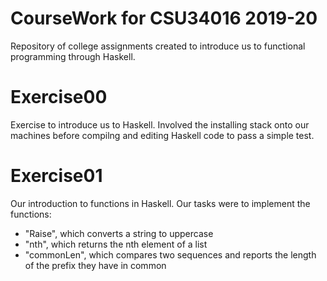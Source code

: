 # CourseWork for CSU34016 2019-20

Repository of college assignments created to introduce us to functional programming through Haskell.

# Exercise00

Exercise to introduce us to Haskell. Involved the installing stack onto our machines before compilng and editing Haskell code to pass a simple test.

# Exercise01

Our introduction to functions in Haskell. Our tasks were to implement the functions:
- "Raise", which converts a string to uppercase
- "nth", which returns the nth element of a list
- "commonLen", which compares two sequences and reports the length of the prefix they have in common
